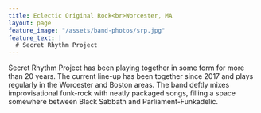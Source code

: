 ```yaml
---
title: Eclectic Original Rock<br>Worcester, MA
layout: page
feature_image: "/assets/band-photos/srp.jpg"
feature_text: |
  # Secret Rhythm Project
---
```


Secret Rhythm Project has been playing together in some form for more than 20 years. The current line-up has been together since 2017 and plays regularly in the Worcester and Boston areas. The band deftly mixes improvisational funk-rock with neatly packaged songs, filling a space somewhere between Black Sabbath and Parliament-Funkadelic.
